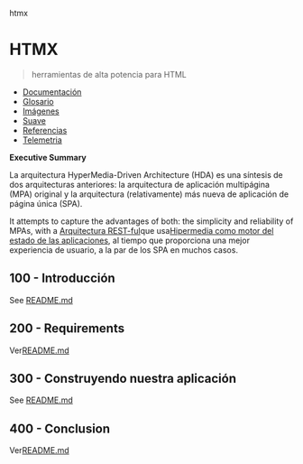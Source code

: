 htmx

# HTMX

> herramientas de alta potencia para HTML

-   [Documentación](./DOCUMENTATION.md)
-   [Glosario](./GLOSSARY.md)
-   [Imágenes](./IMAGES.md)
-   [Suave](./PODMAN.md)
-   [Referencias](./REFERENCES.md)
-   [Telemetria](./TELEMETRY.md)

**Executive Summary**

La arquitectura HyperMedia-Driven Architecture (HDA) es una síntesis de dos arquitecturas anteriores: la arquitectura de aplicación multipágina (MPA) original y la arquitectura (relativamente) más nueva de aplicación de página única (SPA).

It attempts to capture the advantages of both: the simplicity and reliability of MPAs, with a [Arquitectura REST-ful](https://developer.mozilla.org/en-US/docs/Glossary/REST)que usa[Hipermedia como motor del estado de las aplicaciones](https://htmx.org/essays/hateoas/), al tiempo que proporciona una mejor experiencia de usuario, a la par de los SPA en muchos casos.

## 100 - Introducción

See [README.md](./100/README.md)

## 200 - Requirements

Ver[README.md](./200/README.md)

## 300 - Construyendo nuestra aplicación

See [README.md](./300/README.md)

## 400 - Conclusion

Ver[README.md](./400/README.md)

